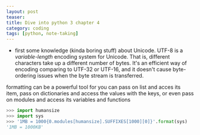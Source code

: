 ```yaml
---
layout: post
teaser:
title: Dive into python 3 chapter 4
category: coding
tags: [python, note-taking]
---
```

+ first some knowledge (kinda boring stuff) about <def>Unicode</def>. UTF-8 is a _variable-length_ encoding system for Unicode. That is, different characters take up a different number of bytes.
It's an efficient way of encoding comparing to UTF-32 or UTF-16, and it doesn't cause byte-ordering issues when the byte stream is transferred.

formatting can be a powerful tool for you can pass on list and acces its item, pass on dictionaries and access the values with the keys, or even pass on modules and access its variables and functions
~~~python
>>> import humansize
>>> import sys
>>> '1MB = 1000{0.modules[humansize].SUFFIXES[1000][0]}'.format(sys)
'1MB = 1000KB'
~~~
